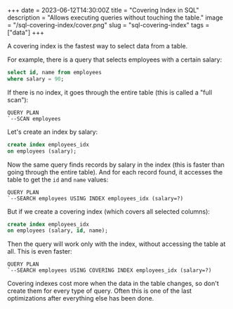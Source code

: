 +++
date = 2023-06-12T14:30:00Z
title = "Covering Index in SQL"
description = "Allows executing queries without touching the table."
image = "/sql-covering-index/cover.png"
slug = "sql-covering-index"
tags = ["data"]
+++

A covering index is the fastest way to select data from a table.

For example, there is a query that selects employees with a certain salary:

```sql
select id, name from employees
where salary = 90;
```

If there is no index, it goes through the entire table (this is called a "full scan"):

```
QUERY PLAN
`--SCAN employees
```

Let's create an index by salary:

```sql
create index employees_idx
on employees (salary);
```

Now the same query finds records by salary in the index (this is faster than going through the entire table). And for each record found, it accesses the table to get the `id` and `name` values:

```
QUERY PLAN
`--SEARCH employees USING INDEX employees_idx (salary=?)
```

But if we create a covering index (which covers all selected columns):

```sql
create index employees_idx
on employees (salary, id, name);
```

Then the query will work only with the index, without accessing the table at all. This is even faster:

```
QUERY PLAN
`--SEARCH employees USING COVERING INDEX employees_idx (salary=?)
```

Covering indexes cost more when the data in the table changes, so don't create them for every type of query. Often this is one of the last optimizations after everything else has been done.
